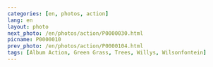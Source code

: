 ```yaml
---
categories: [en, photos, action]
lang: en
layout: photo
next_photo: /en/photos/action/P0000030.html
picname: P0000010
prev_photo: /en/photos/action/P0000104.html
tags: [Album Action, Green Grass, Trees, Willys, Wilsonfontein]
---
```

